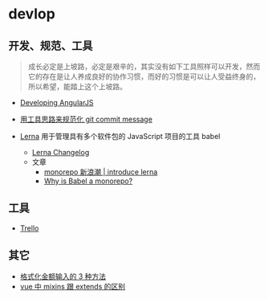 # devlop

## 开发、规范、工具

> 成长必定是上坡路，必定是艰辛的，其实没有如下工具照样可以开发，然而它的存在是让人养成良好的协作习惯，而好的习惯是可以让人受益终身的，所以希望，能踏上这个上坡路。

* [Developing AngularJS](https://github.com/angular/angular.js/blob/master/DEVELOPERS.md)
* [用工具思路来规范化 git commit message](https://github.com/pigcan/blog/issues/15)

* [Lerna](https://github.com/lerna/lerna) 用于管理具有多个软件包的 JavaScript 项目的工具 babel

  * [Lerna Changelog](https://github.com/lerna/lerna-changelog)
  * 文章
    * [monorepo 新浪潮 | introduce lerna](https://github.com/pigcan/blog/issues/3)
    * [Why is Babel a monorepo?](https://github.com/babel/babel/blob/master/doc/design/monorepo.md)

## 工具

* [Trello](https://trello.com/)

## 其它

* [格式化金额输入的 3 种方法](https://www.jianshu.com/p/75eb29469b8c)
* [vue 中 mixins 跟 extends 的区别](https://alligator.io/vuejs/composing-components/)
